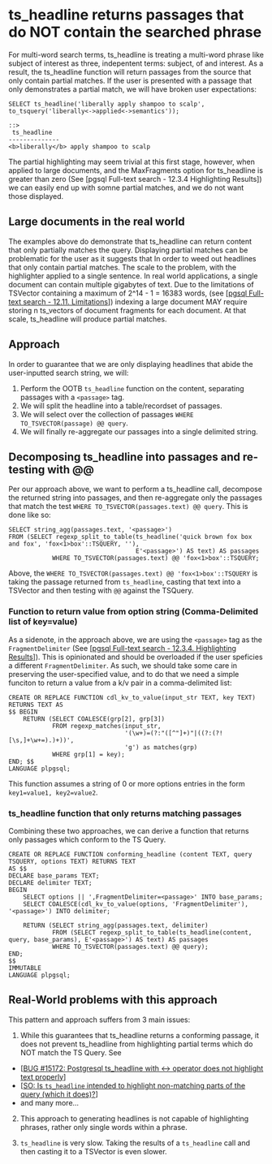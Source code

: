 # ts_headline returns passages that do NOT contain the searched phrase
For multi-word search terms, ts_headline is treating a multi-word phrase like subject of interest as three, indepentent terms: subject, of and interest. As a result, the ts_headline function will return passages from the source that only contain partial matches. If the user is presented with a passage that only demonstrates a partial match, we will have broken user expectations:

```
SELECT ts_headline('liberally apply shampoo to scalp', to_tsquery('liberally<->applied<->semantics'));

::>
 ts_headline
--------------
<b>liberally</b> apply shampoo to scalp
```

The partial highlighting may seem trivial at this first stage, however, when applied to large documents, and the MaxFragments option for ts_headline is greater than zero (See [pgsql Full-text search - 12.3.4 Highlighting Results]) we can easily end up with somne partial matches, and we do not want those displayed.

## Large documents in the real world
The examples above do demonstrate that ts_headline can return content that only partially matches the query. Displaying partial matches can be problematic for the user as it suggests that In order to weed out headlines that only contain partial matches. The scale to the problem, with the highlighter applied to a single sentence. In real world applications, a single document can contain multiple gigabytes of text. Due to the limitations of TSVector containing a maximum of 2^14 - 1 = 16383 words, (see [[pgsql Full-text search - 12.11. Limitations](https://www.postgresql.org/docs/current/textsearch-limitations.html#TEXTSEARCH-LIMITATIONS)]) indexing a large document MAY require storing n ts_vectors of document fragments for each document. At that scale, ts_headline will produce partial matches.

## Approach
In order to guarantee that we are only displaying headlines that abide the user-inputted search string, we will:
1. Perform the OOTB `ts_headline` function on the content, separating passages with a `<passage>` tag.
2. We will split the headline into a table/recordset of passages.
3. We will select over the collection of passages `WHERE TO_TSVECTOR(passage) @@ query`.
4. We will finally re-aggregate our passages into a single delimited string.

## Decomposing ts_headline into passages and re-testing with @@
Per our approach above, we want to perform a ts_headline call, decompose the returned string into passages, and then re-aggregate only the passages that match the test `WHERE TO_TSVECTOR(passages.text) @@ query`. This is done like so:
```
SELECT string_agg(passages.text, '<passage>') 
FROM (SELECT regexp_split_to_table(ts_headline('quick brown fox box and fox', 'fox<1>box'::TSQUERY, ''), 
                                   E'<passage>') AS text) AS passages
			WHERE TO_TSVECTOR(passages.text) @@ 'fox<1>box'::TSQUERY;
```
Above, the `WHERE TO_TSVECTOR(passages.text) @@ 'fox<1>box'::TSQUERY` is taking the passage returned from `ts_headline`, casting that text into a TSVector and then testing with `@@` against the TSQuery. 

### Function to return value from option string (Comma-Delimited list of key=value)
As a sidenote, in the approach above, we are using the `<passage>` tag as the `FragmentDelimiter` (See [[pgsql Full-text search - 12.3.4. Highlighting Results](https://www.postgresql.org/docs/current/textsearch-controls.html#TEXTSEARCH-HEADLINE)]). This is opinionated and should be overloaded if the user speficies a different `FragmentDelimiter`. As such, we should take some care in preserving the user-specified value, and to do that we need a simple funciton to return a value from a k/v pair in a comma-delimited list:
```
CREATE OR REPLACE FUNCTION cdl_kv_to_value(input_str TEXT, key TEXT)
RETURNS TEXT AS 
$$ BEGIN
    RETURN (SELECT COALESCE(grp[2], grp[3])
			FROM regexp_matches(input_str,
			                    '(\w+)=(?:"([^"]+)"|((?:(?![\s,]+\w+=).)+))',
			                    'g') as matches(grp)
			WHERE grp[1] = key);
END; $$ 
LANGUAGE plpgsql;	
```
This function assumes a string of 0 or more options entries in the form `key1=value1, key2=value2`.

### ts_headline function that only returns matching passages
Combining these two approaches, we can derive a function that returns only passages which conform to the TS Query.
```
CREATE OR REPLACE FUNCTION conforming_headline (content TEXT, query TSQUERY, options TEXT) RETURNS TEXT
AS $$
DECLARE base_params TEXT;
DECLARE delimiter TEXT;
BEGIN
    SELECT options || ',FragmentDelimiter=<passage>' INTO base_params;
    SELECT COALESCE(cdl_kv_to_value(options, 'FragmentDelimiter'), '<passage>') INTO delimiter;

    RETURN (SELECT string_agg(passages.text, delimiter) 
            FROM (SELECT regexp_split_to_table(ts_headline(content, query, base_params), E'<passage>') AS text) AS passages
			WHERE TO_TSVECTOR(passages.text) @@ query);
END;
$$
IMMUTABLE
LANGUAGE plpgsql;
```
## Real-World problems with this approach
This pattern and approach suffers from 3 main issues:
1) While this guarantees that ts_headline returns a conforming passage, it does not prevent ts_headline from highlighting partial terms which do NOT match the TS Query.  See
- [[BUG #15172: Postgresql ts_headline with <-> operator does not highlight text properly](https://www.postgresql.org/message-id/flat/152461454026.19805.6310947081647212894%40wrigleys.postgresql.org)]
- [[SO: Is `ts_headline` intended to highlight non-matching parts of the query (which it does)?](https://stackoverflow.com/questions/69512416/is-ts-headline-intended-to-highlight-non-matching-parts-of-the-query-which-it)]
- and many more...

2) This approach to generating headlines is not capable of highlighting phrases, rather only single words within a phrase.

3) `ts_headline` is very slow. Taking the results of a `ts_headline` call and then casting it to a TSVector is even slower.  

